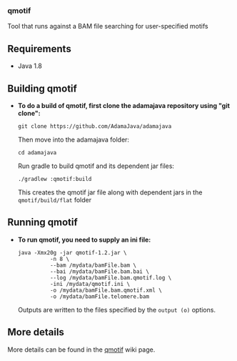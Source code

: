 ### qmotif
Tool that runs against a BAM file searching for user-specified motifs

## Requirements
* Java 1.8

## Building qmotif

* **To do a build of qmotif, first clone the adamajava repository using "git clone":**
  ```
  git clone https://github.com/AdamaJava/adamajava
  ```

  Then move into the adamajava folder:
  ```
  cd adamajava
  ```
  Run gradle to build qmotif and its dependent jar files:
  ```
  ./gradlew :qmotif:build
  ```
  This creates the qmotif jar file along with dependent jars in the `qmotif/build/flat` folder

## Running qmotif

* **To run qmotif, you need to supply an ini file:**
  ```
  java -Xmx20g -jar qmotif-1.2.jar \
            -n 8 \
            --bam /mydata/bamFile.bam \
            --bai /mydata/bamFile.bam.bai \
            --log /mydata/bamFile.bam.qmotif.log \
            -ini /mydata/qmotif.ini \
            -o /mydata/bamFile.bam.qmotif.xml \
            -o /mydata/bamFile.telomere.bam
  ```
  Outputs are written to the files specified by the `output (o)` options.

## More details
More details can be found in the [qmotif](https://github.com/AdamaJava/adamajava/wiki/qMotif)  wiki page.
